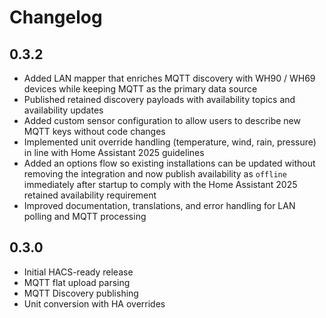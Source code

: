# Changelog

## 0.3.2
- Added LAN mapper that enriches MQTT discovery with WH90 / WH69 devices while keeping MQTT as the primary data source
- Published retained discovery payloads with availability topics and availability updates
- Added custom sensor configuration to allow users to describe new MQTT keys without code changes
- Implemented unit override handling (temperature, wind, rain, pressure) in line with Home Assistant 2025 guidelines
- Added an options flow so existing installations can be updated without removing the integration and now publish availability
  as `offline` immediately after startup to comply with the Home Assistant 2025 retained availability requirement
- Improved documentation, translations, and error handling for LAN polling and MQTT processing

## 0.3.0
- Initial HACS-ready release
- MQTT flat upload parsing
- MQTT Discovery publishing
- Unit conversion with HA overrides
